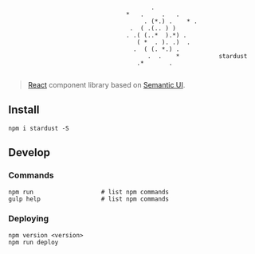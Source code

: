 ```
                                        .
                                 *   .     .   . 
                                      . (*.) .    * .
                                  .  ( .(.. ) )  
                                 . .( (..*  ).*) . 
                                    ( *  . ). .)  .
                                   .  ( (. *.) . 
                                       .  .    *           stardust
                                    .*       .
                         
```
>[React](https://facebook.github.io/react/) component library based on [Semantic UI](http://semantic-ui.com/).

## Install

```
npm i stardust -S
```

## Develop

### Commands

```
npm run                   # list npm commands 
gulp help                 # list npm commands
```

### Deploying

```
npm version <version>
npm run deploy
```
